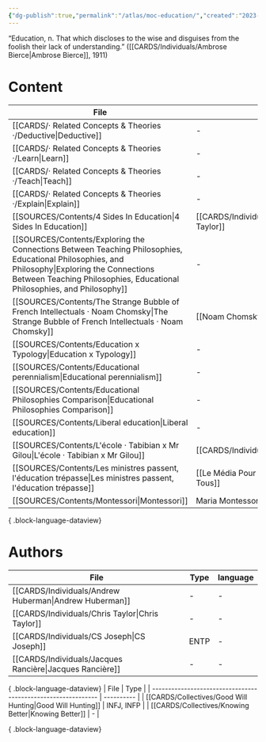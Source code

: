 ```yaml
---
{"dg-publish":true,"permalink":"/atlas/moc-education/","created":"2023-04-23T19:56:01.896+02:00","updated":"2023-05-02T10:44:18.821+02:00"}
---
```




<div class="transclusion internal-embed is-loaded"><div class="markdown-embed">



“Education, n. That which discloses to the wise and disguises from the foolish their lack of understanding.”  ([[CARDS/Individuals/Ambrose Bierce\|Ambrose Bierce]], 1911) 

</div></div>


# Content
| File                                                                                                                                                                                                                         | author                                              | language |
| ---------------------------------------------------------------------------------------------------------------------------------------------------------------------------------------------------------------------------- | --------------------------------------------------- | -------- |
| [[CARDS/· Related Concepts & Theories ·/Deductive\|Deductive]]                                                                                                                                                            | \-                                                  | \-       |
| [[CARDS/· Related Concepts & Theories ·/Learn\|Learn]]                                                                                                                                                                    | \-                                                  | \-       |
| [[CARDS/· Related Concepts & Theories ·/Teach\|Teach]]                                                                                                                                                                    | \-                                                  | \-       |
| [[CARDS/· Related Concepts & Theories ·/Explain\|Explain]]                                                                                                                                                                | \-                                                  | \-       |
| [[SOURCES/Contents/4 Sides In Education\|4 Sides In Education]]                                                                                                                                                           | [[CARDS/Individuals/Chris Taylor\|Chris Taylor]] | en       |
| [[SOURCES/Contents/Exploring the Connections Between Teaching Philosophies, Educational Philosophies, and Philosophy\|Exploring the Connections Between Teaching Philosophies, Educational Philosophies, and Philosophy]] | \-                                                  | en       |
| [[SOURCES/Contents/The Strange Bubble of French Intellectuals · Noam Chomsky\|The Strange Bubble of French Intellectuals · Noam Chomsky]]                                                                                 | [[Noam Chomsky\|Noam Chomsky]]                      | en       |
| [[SOURCES/Contents/Education x Typology\|Education x Typology]]                                                                                                                                                           | \-                                                  | en       |
| [[SOURCES/Contents/Educational perennialism\|Educational perennialism]]                                                                                                                                                   | \-                                                  | en       |
| [[SOURCES/Contents/Educational Philosophies Comparison\|Educational Philosophies Comparison]]                                                                                                                             | \-                                                  | en       |
| [[SOURCES/Contents/Liberal education\|Liberal education]]                                                                                                                                                                 | \-                                                  | en       |
| [[SOURCES/Contents/L'école · Tabibian x Mr Gilou\|L'école · Tabibian x Mr Gilou]]                                                                                                                                         | [[CARDS/Individuals/Tabibian\|Tabibian]]         | fr       |
| [[SOURCES/Contents/Les ministres passent, l'éducation trépasse\|Les ministres passent, l'éducation trépasse]]                                                                                                             | [[Le Média Pour Tous\|Le Média Pour Tous]]          | fr       |
| [[SOURCES/Contents/Montessori\|Montessori]]                                                                                                                                                                               | Maria Montessori                                    | fr       |

{ .block-language-dataview}

# Authors
| File                                                        | Type | language |
| ----------------------------------------------------------- | ---- | -------- |
| [[CARDS/Individuals/Andrew Huberman\|Andrew Huberman]]   | \-   | \-       |
| [[CARDS/Individuals/Chris Taylor\|Chris Taylor]]         | \-   | \-       |
| [[CARDS/Individuals/CS Joseph\|CS Joseph]]               | ENTP | \-       |
| [[CARDS/Individuals/Jacques Rancière\|Jacques Rancière]] | \-   | \-       |

{ .block-language-dataview}
| File                                                          | Type       |
| ------------------------------------------------------------- | ---------- |
| [[CARDS/Collectives/Good Will Hunting\|Good Will Hunting]] | INFJ, INFP |
| [[CARDS/Collectives/Knowing Better\|Knowing Better]]       | \-         |

{ .block-language-dataview}

[^1]: (see [[SOURCES/Contents/The Unabridged Devil's Dictionary by Ambrose Bierce#^qxbq3\|The Unabridged Devil's Dictionary by Ambrose Bierce#^qxbq3]])
